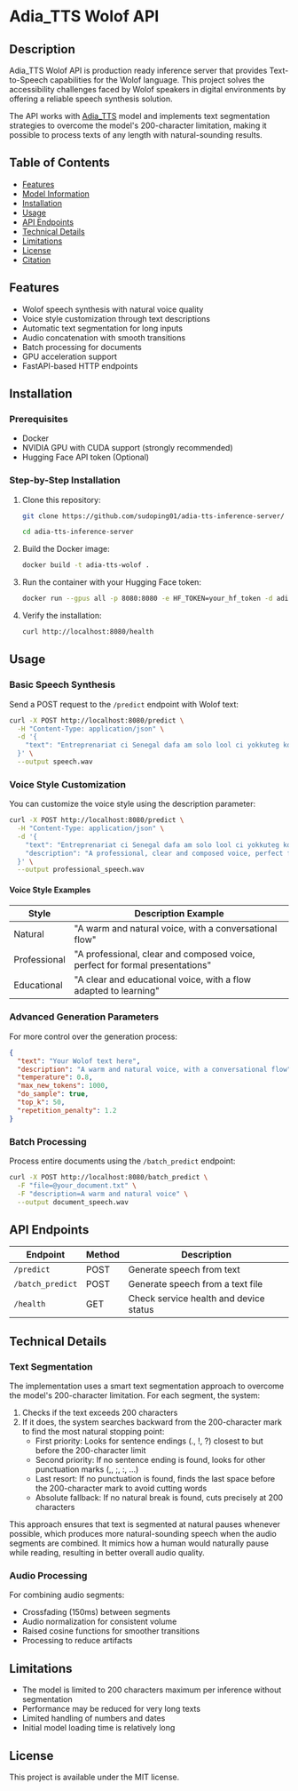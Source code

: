 # Adia_TTS Wolof API

## Description

Adia_TTS Wolof API is production ready inference server that provides Text-to-Speech capabilities for the Wolof language. This project solves the accessibility challenges faced by Wolof speakers in digital environments by offering a reliable speech synthesis solution.

The API works with [Adia_TTS](https://huggingface.co/CONCREE/Adia_TTS) model and implements text segmentation strategies to overcome the model's 200-character limitation, making it possible to process texts of any length with natural-sounding results.

## Table of Contents

- [Features](#features)
- [Model Information](#model-information)
- [Installation](#installation)
- [Usage](#usage)
- [API Endpoints](#api-endpoints)
- [Technical Details](#technical-details)
- [Limitations](#limitations)
- [License](#license)
- [Citation](#citation)

## Features

* Wolof speech synthesis with natural voice quality
* Voice style customization through text descriptions
* Automatic text segmentation for long inputs
* Audio concatenation with smooth transitions
* Batch processing for documents
* GPU acceleration support
* FastAPI-based HTTP endpoints


## Installation

### Prerequisites

* Docker
* NVIDIA GPU with CUDA support (strongly recommended)
* Hugging Face API token (Optional)

### Step-by-Step Installation

1. Clone this repository:
   ```bash
   git clone https://github.com/sudoping01/adia-tts-inference-server/

   cd adia-tts-inference-server
   ```

2. Build the Docker image:
   ```bash
   docker build -t adia-tts-wolof .
   ```

3. Run the container with your Hugging Face token:
   ```bash
   docker run --gpus all -p 8080:8080 -e HF_TOKEN=your_hf_token -d adia-tts-wolof
   ```

4. Verify the installation:
   ```bash
   curl http://localhost:8080/health
   ```

## Usage

### Basic Speech Synthesis

Send a POST request to the `/predict` endpoint with Wolof text:

```bash
curl -X POST http://localhost:8080/predict \
  -H "Content-Type: application/json" \
  -d '{
    "text": "Entreprenariat ci Senegal dafa am solo lool ci yokkuteg koom-koom, di gëna yokk liggéey ak indi gis-gis yu bees ci dëkk bi."
  }' \
  --output speech.wav
```

### Voice Style Customization

You can customize the voice style using the description parameter:

```bash
curl -X POST http://localhost:8080/predict \
  -H "Content-Type: application/json" \
  -d '{
    "text": "Entreprenariat ci Senegal dafa am solo lool ci yokkuteg koom-koom.",
    "description": "A professional, clear and composed voice, perfect for formal presentations"
  }' \
  --output professional_speech.wav
```

#### Voice Style Examples

| Style | Description Example |
|-------|---------------------|
| Natural | "A warm and natural voice, with a conversational flow" |
| Professional | "A professional, clear and composed voice, perfect for formal presentations" |
| Educational | "A clear and educational voice, with a flow adapted to learning" |

### Advanced Generation Parameters

For more control over the generation process:

```json
{
  "text": "Your Wolof text here",
  "description": "A warm and natural voice, with a conversational flow",
  "temperature": 0.8,
  "max_new_tokens": 1000,
  "do_sample": true,
  "top_k": 50,
  "repetition_penalty": 1.2
}
```

### Batch Processing

Process entire documents using the `/batch_predict` endpoint:

```bash
curl -X POST http://localhost:8080/batch_predict \
  -F "file=@your_document.txt" \
  -F "description=A warm and natural voice" \
  --output document_speech.wav
```

## API Endpoints

| Endpoint | Method | Description |
|----------|--------|-------------|
| `/predict` | POST | Generate speech from text |
| `/batch_predict` | POST | Generate speech from a text file |
| `/health` | GET | Check service health and device status |

## Technical Details

### Text Segmentation

The implementation uses a smart text segmentation approach to overcome the model's 200-character limitation. For each segment, the system:

1. Checks if the text exceeds 200 characters
2. If it does, the system searches backward from the 200-character mark to find the most natural stopping point:
   * First priority: Looks for sentence endings (., !, ?) closest to but before the 200-character limit
   * Second priority: If no sentence ending is found, looks for other punctuation marks (,, ;, :, ...)
   * Last resort: If no punctuation is found, finds the last space before the 200-character mark to avoid cutting words
   * Absolute fallback: If no natural break is found, cuts precisely at 200 characters

This approach ensures that text is segmented at natural pauses whenever possible, which produces more natural-sounding speech when the audio segments are combined. It mimics how a human would naturally pause while reading, resulting in better overall audio quality.

### Audio Processing

For combining audio segments:

* Crossfading (150ms) between segments
* Audio normalization for consistent volume
* Raised cosine functions for smoother transitions
* Processing to reduce artifacts

## Limitations

* The model is limited to 200 characters maximum per inference without segmentation
* Performance may be reduced for very long texts
* Limited handling of numbers and dates
* Initial model loading time is relatively long

## License

This project is available under the MIT license.

